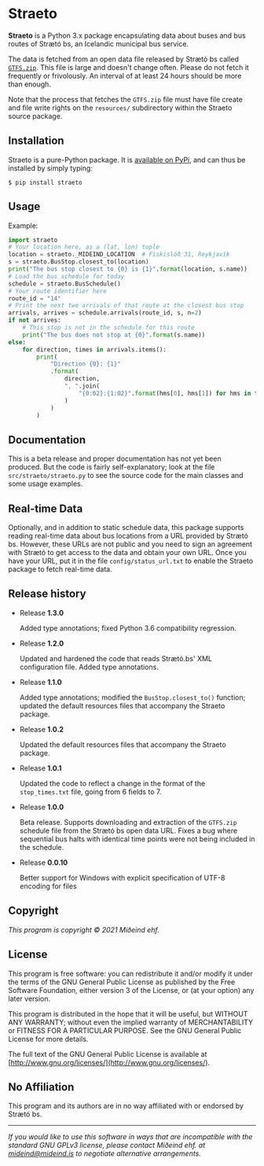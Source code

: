 
# Straeto

**Straeto** is a Python 3.x package encapsulating data about buses and bus
routes of Strætó bs, an Icelandic municipal bus service.

The data is fetched from an open data file released by
Strætó bs called [`GTFS.zip`](http://opendata.straeto.is/data/gtfs/gtfs.zip).
This file is large and doesn't change often. Please do not
fetch it frequently or frivolously. An interval of at least 24 hours
should be more than enough.

Note that the process that fetches the `GTFS.zip` file must have
file create and file write rights on the `resources/` subdirectory
within the Straeto source package.

## Installation

Straeto is a pure-Python package. It
is [available on PyPi](https://pypi.org/project/straeto/),
and can thus be installed by simply typing:

```shell
$ pip install straeto
```

## Usage

Example:

```python
import straeto
# Your location here, as a (lat, lon) tuple
location = straeto._MIDEIND_LOCATION  # Fiskislóð 31, Reykjavík
s = straeto.BusStop.closest_to(location)
print("The bus stop closest to {0} is {1}".format(location, s.name))
# Load the bus schedule for today
schedule = straeto.BusSchedule()
# Your route identifier here
route_id = "14"
# Print the next two arrivals of that route at the closest bus stop
arrivals, arrives = schedule.arrivals(route_id, s, n=2)
if not arrives:
    # This stop is not in the schedule for this route
    print("The bus does not stop at {0}".format(s.name))
else:
    for direction, times in arrivals.items():
        print(
            "Direction {0}: {1}"
            .format(
                direction,
                ", ".join(
                    "{0:02}:{1:02}".format(hms[0], hms[1]) for hms in times
                )
            )
        )
```

## Documentation

This is a beta release and proper documentation has not yet been
produced. But the code is fairly self-explanatory; look at the file
`src/straeto/straeto.py` to see the source code for the main classes
and some usage examples.

## Real-time Data

Optionally, and in addition to static schedule data, this package supports
reading real-time data about bus locations from a URL
provided by Strætó bs.  However, these URLs are not public and you need to sign
an agreement with Strætó to get access to the data and obtain your own URL. Once you
have your URL, put it in the file `config/status_url.txt` to enable the Straeto
package to fetch real-time data.

## Release history

* Release **1.3.0**

    Added type annotations; fixed Python 3.6 compatibility
    regression.

* Release **1.2.0**

    Updated and hardened the code that reads Strætó.bs' XML configuration file.
    Added type annotations.

* Release **1.1.0**

    Added type annotations; modified the `BusStop.closest_to()` function;
    updated the default resources files that accompany the
    Straeto package.

* Release **1.0.2**

    Updated the default resources files that accompany the
    Straeto package.

* Release **1.0.1**

    Updated the code to reflect a change in the format of the
    `stop_times.txt` file, going from 6 fields to 7.

* Release **1.0.0**

    Beta release. Supports downloading and extraction of the `GTFS.zip`
    schedule file from the Strætó bs open data URL. Fixes a bug where sequential
    bus halts with identical time points were not being included in the schedule.

* Release **0.0.10**

    Better support for Windows with explicit specification of UTF-8 encoding
    for files

## Copyright

*This program is copyright &copy; 2021 Miðeind ehf.*

## License

This program is free software: you can redistribute it and/or modify
it under the terms of the GNU General Public License as published by
the Free Software Foundation, either version 3 of the License, or
(at your option) any later version.

This program is distributed in the hope that it will be useful,
but WITHOUT ANY WARRANTY; without even the implied warranty of
MERCHANTABILITY or FITNESS FOR A PARTICULAR PURPOSE.  See the
GNU General Public License for more details.

The full text of the GNU General Public License is available at
[http://www.gnu.org/licenses/](http://www.gnu.org/licenses/).

## No Affiliation

This program and its authors are in no way affiliated with
or endorsed by Strætó bs.

---

*If you would like to use this software in ways that are incompatible*
*with the standard GNU GPLv3 license, please contact Miðeind ehf.*
*at [mideind@mideind.is](mailto:mideind@mideind.is)*
*to negotiate alternative arrangements.*

